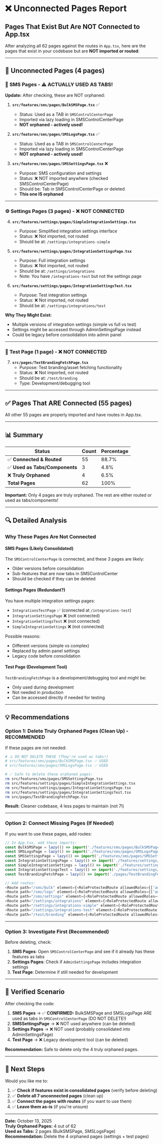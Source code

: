 # ❌ Unconnected Pages Report

## Pages That Exist But Are NOT Connected to App.tsx

After analyzing all 62 pages against the routes in `App.tsx`, here are the pages that exist in your codebase but are **NOT imported or routed**:

---

## 🚫 **Unconnected Pages (4 pages)**

### 📱 **SMS Pages** - ⚠️ ACTUALLY USED AS TABS!
**Update:** After checking, these are NOT orphaned:

1. **`src/features/sms/pages/BulkSMSPage.tsx`** ✅
   - Status: Used as a TAB in `SMSControlCenterPage`
   - Imported via lazy loading in SMSControlCenterPage
   - **NOT orphaned - actively used!**

2. **`src/features/sms/pages/SMSLogsPage.tsx`** ✅
   - Status: Used as a TAB in `SMSControlCenterPage`
   - Imported via lazy loading in SMSControlCenterPage
   - **NOT orphaned - actively used!**

3. **`src/features/sms/pages/SMSSettingsPage.tsx`** ❌
   - Purpose: SMS configuration and settings
   - Status: ❌ NOT imported anywhere (checked SMSControlCenterPage)
   - Should be: Tab in SMSControlCenterPage or deleted
   - **This one IS orphaned**

---

### ⚙️ **Settings Pages (3 pages)** - ❌ NOT CONNECTED
4. **`src/features/settings/pages/SimpleIntegrationSettings.tsx`**
   - Purpose: Simplified integration settings interface
   - Status: ❌ Not imported, not routed
   - Should be at: `/settings/integrations-simple`

5. **`src/features/settings/pages/IntegrationSettingsPage.tsx`**
   - Purpose: Full integration settings
   - Status: ❌ Not imported, not routed
   - Should be at: `/settings/integrations`
   - Note: You have `/integrations-test` but not the settings page

6. **`src/features/settings/pages/IntegrationSettingsTest.tsx`**
   - Purpose: Test integration settings
   - Status: ❌ Not imported, not routed
   - Should be at: `/settings/integrations/test`

**Why They Might Exist:**
- Multiple versions of integration settings (simple vs full vs test)
- Settings might be accessed through AdminSettingsPage instead
- Could be legacy before consolidation into admin panel

---

### 🧪 **Test Page (1 page)** - ❌ NOT CONNECTED
7. **`src/pages/TestBrandingFetchPage.tsx`**
   - Purpose: Test branding/asset fetching functionality
   - Status: ❌ Not imported, not routed
   - Should be at: `/test/branding`
   - Type: Development/debugging tool

---

## ✅ **Pages That ARE Connected (55 pages)**

All other 55 pages are properly imported and have routes in App.tsx.

---

## 📊 Summary

| Status | Count | Percentage |
|--------|-------|------------|
| ✅ **Connected & Routed** | 55 | 88.7% |
| ✅ **Used as Tabs/Components** | 3 | 4.8% |
| ❌ **Truly Orphaned** | 4 | 6.5% |
| **Total Pages** | 62 | 100% |

**Important:** Only 4 pages are truly orphaned. The rest are either routed or used as tabs/components!

---

## 🔍 Detailed Analysis

### Why These Pages Are Not Connected

#### **SMS Pages (Likely Consolidated)**
The `SMSControlCenterPage` is connected, and these 3 pages are likely:
- Older versions before consolidation
- Sub-features that are now tabs in SMSControlCenter
- Should be checked if they can be deleted

#### **Settings Pages (Redundant?)**
You have multiple integration settings pages:
- `IntegrationsTestPage` ✅ (connected at `/integrations-test`)
- `IntegrationSettingsPage` ❌ (not connected)
- `IntegrationSettingsTest` ❌ (not connected)
- `SimpleIntegrationSettings` ❌ (not connected)

Possible reasons:
- Different versions (simple vs complex)
- Replaced by admin panel settings
- Legacy code before consolidation

#### **Test Page (Development Tool)**
`TestBrandingFetchPage` is a development/debugging tool and might be:
- Only used during development
- Not needed in production
- Can be accessed directly if needed for testing

---

## 💡 Recommendations

### Option 1: **Delete Truly Orphaned Pages** (Clean Up) - RECOMMENDED
If these pages are not needed:
```bash
# ⚠️ DO NOT DELETE THESE (They're used as tabs!)
# src/features/sms/pages/BulkSMSPage.tsx ✅ USED
# src/features/sms/pages/SMSLogsPage.tsx ✅ USED

# ✅ Safe to delete these orphaned pages:
rm src/features/sms/pages/SMSSettingsPage.tsx
rm src/features/settings/pages/SimpleIntegrationSettings.tsx
rm src/features/settings/pages/IntegrationSettingsPage.tsx
rm src/features/settings/pages/IntegrationSettingsTest.tsx
rm src/pages/TestBrandingFetchPage.tsx
```

**Result:** Cleaner codebase, 4 less pages to maintain (not 7!)

---

### Option 2: **Connect Missing Pages** (If Needed)
If you want to use these pages, add routes:

```typescript
// In App.tsx, add these imports:
const BulkSMSPage = lazy(() => import('./features/sms/pages/BulkSMSPage'));
const SMSLogsPage = lazy(() => import('./features/sms/pages/SMSLogsPage'));
const SMSSettingsPage = lazy(() => import('./features/sms/pages/SMSSettingsPage'));
const IntegrationSettingsPage = lazy(() => import('./features/settings/pages/IntegrationSettingsPage'));
const SimpleIntegrationSettings = lazy(() => import('./features/settings/pages/SimpleIntegrationSettings'));
const IntegrationSettingsTest = lazy(() => import('./features/settings/pages/IntegrationSettingsTest'));
const TestBrandingFetchPage = lazy(() => import('./pages/TestBrandingFetchPage'));

// Add routes:
<Route path="/sms/bulk" element={<RoleProtectedRoute allowedRoles={['admin']}><Suspense fallback={<DynamicPageLoader />}><BulkSMSPage /></Suspense></RoleProtectedRoute>} />
<Route path="/sms/logs" element={<RoleProtectedRoute allowedRoles={['admin']}><Suspense fallback={<DynamicPageLoader />}><SMSLogsPage /></Suspense></RoleProtectedRoute>} />
<Route path="/sms/settings" element={<RoleProtectedRoute allowedRoles={['admin']}><Suspense fallback={<DynamicPageLoader />}><SMSSettingsPage /></Suspense></RoleProtectedRoute>} />
<Route path="/settings/integrations" element={<RoleProtectedRoute allowedRoles={['admin']}><Suspense fallback={<DynamicPageLoader />}><IntegrationSettingsPage /></Suspense></RoleProtectedRoute>} />
<Route path="/settings/integrations-simple" element={<RoleProtectedRoute allowedRoles={['admin']}><Suspense fallback={<DynamicPageLoader />}><SimpleIntegrationSettings /></Suspense></RoleProtectedRoute>} />
<Route path="/settings/integrations-test" element={<RoleProtectedRoute allowedRoles={['admin']}><Suspense fallback={<DynamicPageLoader />}><IntegrationSettingsTest /></Suspense></RoleProtectedRoute>} />
<Route path="/test/branding" element={<RoleProtectedRoute allowedRoles={['admin']}><Suspense fallback={<DynamicPageLoader />}><TestBrandingFetchPage /></Suspense></RoleProtectedRoute>} />
```

---

### Option 3: **Investigate First** (Recommended)
Before deleting, check:

1. **SMS Pages**: Open `SMSControlCenterPage` and see if it already has these features as tabs
2. **Settings Pages**: Check if `AdminSettingsPage` includes integration settings
3. **Test Page**: Determine if still needed for development

---

## 🎯 Verified Scenario

After checking the code:

1. **SMS Pages** → ✅ **CONFIRMED:** BulkSMSPage and SMSLogsPage ARE used as tabs in `SMSControlCenterPage` (DO NOT DELETE!)
2. **SMSSettingsPage** → ❌ NOT used anywhere (can be deleted)
3. **Settings Pages** → ❌ NOT used (probably consolidated into AdminSettingsPage)
4. **Test Page** → ❌ Legacy development tool (can be deleted)

**Recommendation:** Safe to delete only the 4 truly orphaned pages.

---

## 📝 Next Steps

Would you like me to:

1. ✅ **Check if features exist in consolidated pages** (verify before deleting)
2. ✅ **Delete all 7 unconnected pages** (clean up)
3. ✅ **Connect the pages with routes** (if you want to use them)
4. ✅ **Leave them as-is** (if you're unsure)

---

**Date:** October 13, 2025  
**Truly Orphaned Pages:** 4 out of 62  
**Used as Tabs:** 2 pages (BulkSMSPage, SMSLogsPage)  
**Recommendation:** Delete the 4 orphaned pages (settings + test pages)

